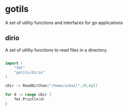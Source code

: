 # gotils 

A set of utility functions and interfaces for go applications 

## dirio 

A set of utility functions to read files in a directory. 

```go

import (
    "fmt"
    "gotils/dirio"
)

cDir := ReadDirChan("/home/suhail",20,nil)

for d := range cDir {
    fmt.Println(d)
}


```